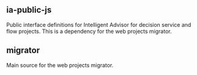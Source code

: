 ## ia-public-js
Public interface definitions for Intelligent Advisor for decision service and flow projects. This is a dependency for the web projects migrator.

## migrator
Main source for the web projects migrator.
